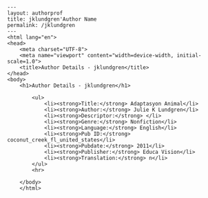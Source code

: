 
    ---
    layout: authorprof
    title: jklundgren'Author Name 
    permalink: /jklundgren
    ---
    <html lang="en">
    <head>
        <meta charset="UTF-8">
        <meta name="viewport" content="width=device-width, initial-scale=1.0">
        <title>Author Details - jklundgren</title>
    </head>
    <body>
        <h1>Author Details - jklundgren</h1>
        
            <ul>
                <li><strong>Title:</strong> Adaptasyon Animal</li>
                <li><strong>Author:</strong> Julie K Lundgren</li>
                <li><strong>Descriptor:</strong> </li>
                <li><strong>Genre:</strong> Nonfiction</li>
                <li><strong>Language:</strong> English</li>
                <li><strong>Pub ID:</strong> coconut_creek_fl_united_states</li>
                <li><strong>Pubdate:</strong> 2011</li>
                <li><strong>Publisher:</strong> Educa Vision</li>
                <li><strong>Translation:</strong> n</li>
            </ul>
            <hr>
            
        </body>
        </html>
        